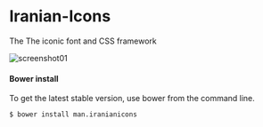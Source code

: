 # Iranian-Icons
The The iconic font and CSS framework

![screenshot01](https://cloud.githubusercontent.com/assets/6747872/12868286/61cbdfd0-cd18-11e5-9606-c573048872de.jpg)

#### Bower install
To get the latest stable version, use bower from the command line.
```
$ bower install man.iranianicons
```

